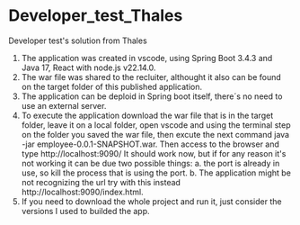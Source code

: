 # Developer_test_Thales
Developer test's solution from Thales 

1. The application was created in vscode, using Spring Boot 3.4.3 and Java 17, React with node.js v22.14.0.
2. The war file was shared to the recluiter, althought it also can be found on the target folder of this published application.
3. The application can be deploid in Spring boot itself, there´s no need to use an external server.
4. To execute the application download the war file that is in the target folder, leave it on a local folder, open vscode and using the terminal step on the folder you saved the war file, 
then excute the next command java -jar employee-0.0.1-SNAPSHOT.war. Then access to the browser and type http://localhost:9090/ It should work now, but if for any reason it's not working
it can be due two possible things: a. the port is already in use, so kill the process that is using the port. b. The application might be not recognizing the url try with this instead
http://localhost:9090/index.html.
5. If you need to download the whole project and run it, just consider the versions I used to builded the app. 
